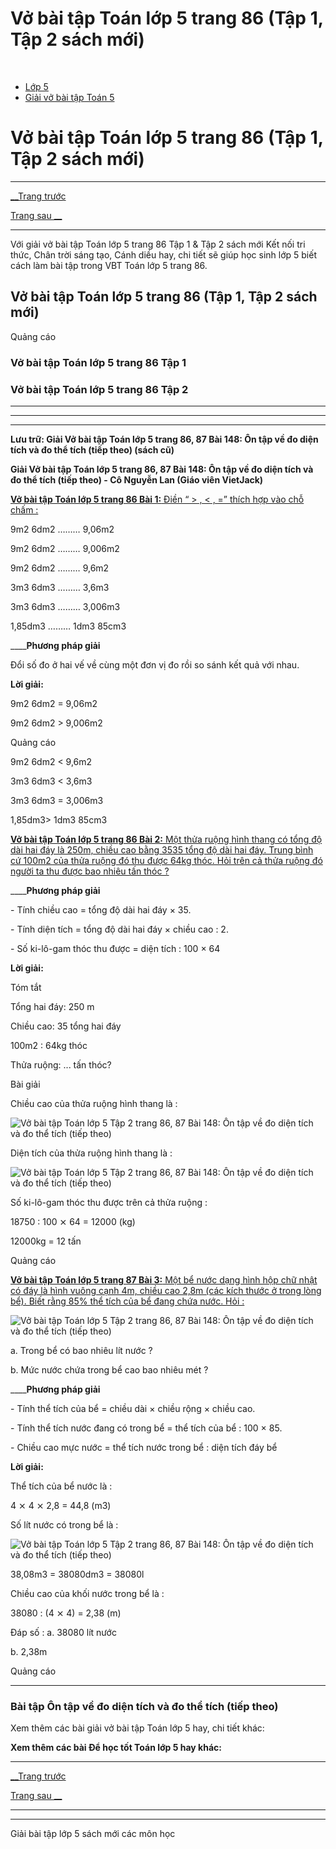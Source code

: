 # Vở bài tập Toán lớp 5 trang 86 (Tập 1, Tập 2 sách mới)

﻿

  * [Lớp 5](https://vietjack.com/series/lop-5.jsp)
  * [Giải vở bài tập Toán 5](https://vietjack.com/giai-vo-bai-tap-toan-5/index.jsp)



# Vở bài tập Toán lớp 5 trang 86 (Tập 1, Tập 2 sách mới)

* * *

[__Trang trước](https://vietjack.com/giai-vo-bai-tap-toan-5/bai-147-on-tap-ve-do-the-tich.jsp)

[Trang sau __](https://vietjack.com/giai-vo-bai-tap-toan-5/bai-149-on-tap-ve-do-thoi-gian.jsp)

* * *

Với giải vở bài tập Toán lớp 5 trang 86 Tập 1 & Tập 2 sách mới Kết nối tri thức, Chân trời sáng tạo, Cánh diều hay, chi tiết sẽ giúp học sinh lớp 5 biết cách làm bài tập trong VBT Toán lớp 5 trang 86.

## Vở bài tập Toán lớp 5 trang 86 (Tập 1, Tập 2 sách mới)

Quảng cáo

### Vở bài tập Toán lớp 5 trang 86 Tập 1

### Vở bài tập Toán lớp 5 trang 86 Tập 2

* * *

* * *

* * *

**Lưu trữ: Giải Vở bài tập Toán lớp 5 trang 86, 87 Bài 148: Ôn tập về đo diện tích và đo thể tích (tiếp theo) (sách cũ)**

**Giải Vở bài tập Toán lớp 5 trang 86, 87 Bài 148: Ôn tập về đo diện tích và đo thể tích (tiếp theo) - Cô Nguyễn Lan (Giáo viên VietJack)**

[**Vở bài tập Toán lớp 5 trang 86 Bài 1:** Điền “ > , < , =” thích hợp vào chỗ chấm : ](https://vietjack.com/giai-vo-bai-tap-toan-5/bai-1-trang-86-vbt-toan-5-tap-2.jsp)

9m2 6dm2 ……… 9,06m2

9m2 6dm2 ……… 9,006m2

9m2 6dm2 ……… 9,6m2

3m3 6dm3 ……… 3,6m3

3m3 6dm3 ……… 3,006m3

1,85dm3 ……… 1dm3 85cm3

____**Phương pháp giải**

Đổi số đo ở hai vế về cùng một đơn vị đo rồi so sánh kết quả với nhau. 

**Lời giải:**

9m2 6dm2 = 9,06m2

9m2 6dm2 > 9,006m2

Quảng cáo

9m2 6dm2 < 9,6m2

3m3 6dm3 < 3,6m3

3m3 6dm3 = 3,006m3

1,85dm3> 1dm3 85cm3

[**Vở bài tập Toán lớp 5 trang 86 Bài 2:** Một thửa ruộng hình thang có tổng độ dài hai đáy là 250m, chiều cao bằng 3535 tổng độ dài hai đáy. Trung bình cứ 100m2 của thửa ruộng đó thu được 64kg thóc. Hỏi trên cả thửa ruộng đó người ta thu được bao nhiêu tấn thóc ?](https://vietjack.com/giai-vo-bai-tap-toan-5/bai-2-trang-86-vbt-toan-5-tap-2.jsp)

____**Phương pháp giải**

\- Tính chiều cao = tổng độ dài hai đáy × 35.

\- Tính diện tích = tổng độ dài hai đáy × chiều cao : 2.

\- Số ki-lô-gam thóc thu được = diện tích : 100 × 64

**Lời giải:**

Tóm tắt

Tổng hai đáy: 250 m

Chiều cao: 35 tổng hai đáy

100m2 : 64kg thóc

Thửa ruộng: ... tấn thóc?

Bài giải

Chiều cao của thửa ruộng hình thang là :

![Vở bài tập Toán lớp 5 Tập 2 trang 86, 87 Bài 148: Ôn tập về đo diện tích và đo thể tích \(tiếp theo\)](https://vietjack.com/giai-vo-bai-tap-toan-5/images/bai-2-trang-86-vbt-toan-5-tap-2.PNG)

Diện tích của thửa ruộng hình thang là :

![Vở bài tập Toán lớp 5 Tập 2 trang 86, 87 Bài 148: Ôn tập về đo diện tích và đo thể tích \(tiếp theo\)](https://vietjack.com/giai-vo-bai-tap-toan-5/images/bai-2-trang-86-vbt-toan-5-tap-2-1.PNG)

Số ki-lô-gam thóc thu được trên cả thửa ruộng :

18750 : 100 ⨯ 64 = 12000 (kg)

12000kg = 12 tấn

Quảng cáo

[**Vở bài tập Toán lớp 5 trang 87 Bài 3:** Một bể nước dạng hình hộp chữ nhật có đáy là hình vuông cạnh 4m, chiều cao 2,8m (các kích thước ở trong lòng bể). Biết rằng 85% thể tích của bể đang chứa nước. Hỏi :](https://vietjack.com/giai-vo-bai-tap-toan-5/bai-3-trang-87-vbt-toan-5-tap-2.jsp)

![Vở bài tập Toán lớp 5 Tập 2 trang 86, 87 Bài 148: Ôn tập về đo diện tích và đo thể tích \(tiếp theo\)](https://vietjack.com/giai-vo-bai-tap-toan-5/images/bai-3-trang-87-vbt-toan-5-tap-2.PNG)

a. Trong bể có bao nhiêu lít nước ?

b. Mức nước chứa trong bể cao bao nhiêu mét ?

____**Phương pháp giải**

\- Tính thể tích của bể = chiều dài × chiều rộng × chiều cao.

\- Tính thể tích nước đang có trong bể = thể tích của bể : 100 × 85.

\- Chiều cao mực nước = thể tích nước trong bể : diện tích đáy bể

**Lời giải:**

Thể tích của bể nước là :

4 ⨯ 4 ⨯ 2,8 = 44,8 (m3)

Số lít nước có trong bể là :

![Vở bài tập Toán lớp 5 Tập 2 trang 86, 87 Bài 148: Ôn tập về đo diện tích và đo thể tích \(tiếp theo\)](https://vietjack.com/giai-vo-bai-tap-toan-5/images/bai-3-trang-87-vbt-toan-5-tap-2-1.PNG)

38,08m3 = 38080dm3 = 38080l

Chiều cao của khối nước trong bể là :

38080 : (4 ⨯ 4) = 2,38 (m)

Đáp số : a. 38080 lít nước

b. 2,38m

Quảng cáo

* * *

### **Bài tập Ôn tập về đo diện tích và đo thể tích (tiếp theo)**

Xem thêm các bài giải vở bài tập Toán lớp 5 hay, chi tiết khác:

**Xem thêm các bài Để học tốt Toán lớp 5 hay khác:**

* * *

[__Trang trước](https://vietjack.com/giai-vo-bai-tap-toan-5/bai-147-on-tap-ve-do-the-tich.jsp)

[Trang sau __](https://vietjack.com/giai-vo-bai-tap-toan-5/bai-149-on-tap-ve-do-thoi-gian.jsp)

* * *

* * *

Giải bài tập lớp 5 sách mới các môn học
